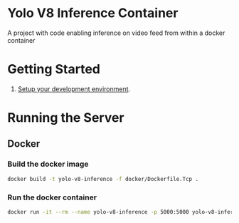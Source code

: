 # Yolo V8 Inference Container

A project with code enabling inference on video feed from within a docker container

# Getting Started

1. [Setup your development environment](./docs/setting_up_the_environment.md).

# Running the Server

## Docker 

### Build the docker image
```bash
docker build -t yolo-v8-inference -f docker/Dockerfile.Tcp .
```

### Run the docker container
```bash
docker run -it --rm --name yolo-v8-inference -p 5000:5000 yolo-v8-inference-image
```
